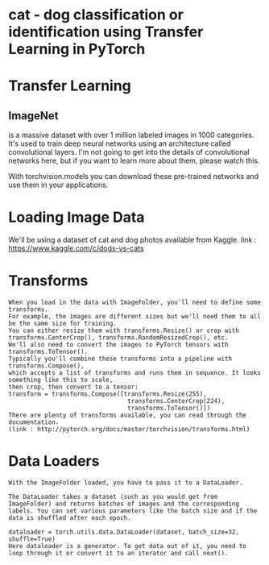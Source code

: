 # cat - dog classification or identification using Transfer Learning in PyTorch

# Transfer Learning

<h2>ImageNet</h2> is a massive dataset with over 1 million labeled images in 1000 categories. It's used to train deep neural networks using an architecture called convolutional layers. I'm not going to get into the details of convolutional networks here, but if you want to learn more about them, please watch this.


With torchvision.models you can download these pre-trained networks and use them in your applications. 

# Loading Image Data

We'll be using a dataset of cat and dog photos available from Kaggle.
link : https://www.kaggle.com/c/dogs-vs-cats


# Transforms
    When you load in the data with ImageFolder, you'll need to define some transforms. 
    For example, the images are different sizes but we'll need them to all be the same size for training. 
    You can either resize them with transforms.Resize() or crop with transforms.CenterCrop(), transforms.RandomResizedCrop(), etc.
    We'll also need to convert the images to PyTorch tensors with transforms.ToTensor(). 
    Typically you'll combine these transforms into a pipeline with transforms.Compose(),
    which accepts a list of transforms and runs them in sequence. It looks something like this to scale,
    then crop, then convert to a tensor:
    transform = transforms.Compose([transforms.Resize(255),
                                     transforms.CenterCrop(224),
                                     transforms.ToTensor()])
    There are plenty of transforms available, you can read through the documentation. 
    (link : http://pytorch.org/docs/master/torchvision/transforms.html)
    
    
# Data Loaders

    With the ImageFolder loaded, you have to pass it to a DataLoader.
    
    The DataLoader takes a dataset (such as you would get from ImageFolder) and returns batches of images and the corresponding labels. You can set various parameters like the batch size and if the data is shuffled after each epoch.
    
    dataloader = torch.utils.data.DataLoader(dataset, batch_size=32, shuffle=True)
    Here dataloader is a generator. To get data out of it, you need to loop through it or convert it to an iterator and call next().
